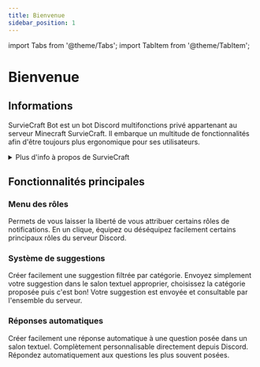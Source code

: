 ```yaml
---
title: Bienvenue
sidebar_position: 1
---
```


import Tabs from '@theme/Tabs';
import TabItem from '@theme/TabItem';

# Bienvenue

## Informations

SurvieCraft Bot est un bot Discord multifonctions privé appartenant au serveur Minecraft SurvieCraft. Il embarque un multitude de fonctionnalités afin d'être toujours plus ergonomique pour ses utilisateurs.

<details>
  <summary>Plus d'info à propos de SurvieCraft</summary>
<Tabs>
<TabItem value="Serveur Minecraft">

> SurvieCraft est un serveur non affilié à Mojang. Ouvert en 2019 ils proposent plusieurs fonctionnalités qui sauront vous aider lors de votre progression sur leur serveur.

Ip: `play.surviecraft.fr`
</TabItem>
<TabItem value="Serveur Discord">

> Serveur Discord SurvieCraft comprenant **2300 membres**, vous pourrez y retrouver le bot privé SurvieCraft et interagir avec.

Serveur Discord: **[Clique ici](https://discordapp.com/invite/7Js6rjy)**
</TabItem>
<TabItem value="Site Internet">

> Site Internet SurvieCraft, vous pourrez y retrouver toutes les informations utiles à propos du serveur Minecraft.

Site Internet: **[Clique ici](https://surviecraft.fr/)**
</TabItem>
</Tabs>

</details>

## Fonctionnalités principales

### Menu des rôles

Permets de vous laisser la liberté de vous attribuer certains rôles de notifications. En un clique, équipez ou déséquipez facilement certains principaux rôles du serveur Discord.

### Système de suggestions

Créer facilement une suggestion filtrée par catégorie. Envoyez simplement votre suggestion dans le salon textuel approprier, choisissez la catégorie proposée puis c'est bon! Votre suggestion est envoyée et consultable par l'ensemble du serveur.

### Réponses automatiques

Créer facilement une réponse automatique à une question posée dans un salon textuel. Complètement personnalisable directement depuis Discord. Répondez automatiquement aux questions les plus souvent posées.
